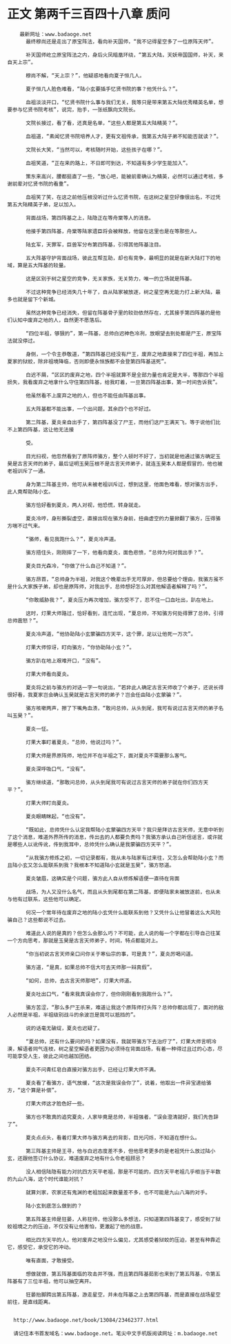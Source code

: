 # 正文 第两千三百四十八章 质问
        最新网址：www.badaoge.net
          最终穆尚还是走出了原宝阵法，看向补天国师，“我不记得星空多了一位原阵天师”。
      
          补天国师屹立原宝阵法之内，身后火凤暗凰环绕，“第五大陆，天妖帝国国师，补天，来自天上宗”。
      
          穆尚不解，“天上宗？”，他疑惑地看向夏子恒几人。
      
          夏子恒几人脸色难看，“陆小玄要插手忆贤书院的事？他凭什么？”。
      
          血祖淡淡开口，“忆贤书院什么事与我们无关，我等只是带来第五大陆优秀精英名单，想要参与忆贤书院考核”，说完，抬手，一张纸飘向文院长。
      
          文院长接过，看了看，还真是名单，“这些人都是第五大陆精英？”。
      
          血祖道，“素闻忆贤书院培养人才，更有文祖传承，我第五大陆子弟不知能否就读？”。
      
          文院长大笑，“当然可以，考核随时开始，这些孩子在哪？”。
      
          血祖笑道，“正在来的路上，不日即可到达，不知道有多少学生能加入”。
      
          策东来高兴，腰都挺直了一些，“放心吧，能被前辈确认为精英，必然可以通过考核，多谢前辈对忆贤书院的看重”。
      
          血祖笑了笑，在这之前他压根没听过什么忆贤书院，在这树之星空好像很出名，不过凭第五大陆精英子弟，足以加入。
      
          背面战场，第四阵基之上，陆隐正在等舟棠等人的消息。
      
          他接手第四阵基，舟棠等陆家遗臣将会被释放，他留在这里也是在等那些人。
      
          陆玄军，天罪军，巨兽军分布第四阵基，引得其他阵基注目。
      
          五大阵基守护背面战场，彼此互帮互助，却也有竞争，最明显的就是在新大陆打下的地域，算是五大阵基的较量。
      
          这是区别于树之星空的竞争，无关家族，无关势力，唯一的立场就是阵基。
      
          不过这种竞争已经消失几十年了，自从陆家被放逐，树之星空再无能力打上新大陆，最多也就是留下个新城。
      
          虽然这种竞争已经消失，但留在阵基骨子里的较劲依然存在，尤其接手第四阵基的是他们认知中废弃之地的人，自然更不愿落后。
      
          “四位半祖，够狠的”，第一阵基，总帅白迟神色冷冽，放眼望去到处都是尸王，原宝阵法就没停过。
      
          身侧，一个令主恭敬道，“第四阵基已经没有尸王，废弃之地直接来了四位半祖，再加上夏家的狱蛟，除非祖境降临，否则即便永恒族都不会登第四阵基送死”。
      
          白迟不屑，“区区的废弃之地，四个半祖就算不是全部力量也肯定是大半，等那四个半祖损失，我看废弃之地拿什么守住第四阵基，给我盯着，一旦第四阵基出事，第一时间告诉我”。
      
          他虽然看不上废弃之地的人，但也不能任由阵基出事。
      
          五大阵基都不能出事，一个出问题，其余四个也不好过。
      
          第二阵基，夏炎亲自出手了，第四阵基没了尸王，而他们这尸王满天飞，等于说他们比不上第四阵基，这让他无法接
      
          受。
      
          目光扫视，他忽然看到了原阵师骆方，整个人顿时不好了，当初就是他通过骆方确定玉昊是古言天师的弟子，最后证明玉昊压根不是古言天师弟子，就连玉昊本人都是假冒的，他也被老祖训斥了一通。
      
          身为第二阵基主帅，他可从未被老祖训斥过，想到这里，他面色难看，想对骆方出手，此人竟帮助陆小玄。
      
          骆方恰好看到夏炎，两人对视，他恐慌，转身就走。
      
          夏炎冷哼，身形撕裂虚空，直接出现在骆方身前，扭曲虚空的力量掀翻了骆方，压得骆方喘不过气来。
      
          “骆师，看见我跑什么？”，夏炎冷声道。
      
          骆方捂住头，刚刚摔了一下，他看向夏炎，面色悲愤，“总帅为何对我出手？”。
      
          夏炎目光森冷，“你做了什么自己不知道？”。
      
          骆方昂首，“总帅身为半祖，对我这个晚辈出手无可厚非，但总要给个理由，我骆方虽不是什么大家族子弟，却也是原阵师，对我出手，总帅想好怎么对其他解语者解释了吗？”。
      
          “你敢威胁我？”，夏炎压力再次增加，骆方受不了，忍不住一口血吐出，趴在地上。
      
          这时，灯果大师路过，恰好看到，连忙出现，“夏总帅，不知骆方何处得罪了总帅，引得总帅震怒？”。
      
          夏炎冷声道，“他协助陆小玄蒙骗四方天平，这个罪，足以让他死一万次”。
      
          灯果大师惊讶，盯向骆方，“你协助陆小玄？”。
      
          骆方趴在地上艰难开口，“没有”。
      
          灯果大师看向夏炎。
      
          夏炎将之前与骆方的对话一字一句说出，“若非此人确定古言天师收了个弟子，还说长得很好看，我夏家岂会确认玉昊就是古言天师的弟子？岂会任由陆小玄蒙骗？”。
      
          骆方咳嗽两声，擦了下嘴角血渍，“敢问总帅，从头到尾，我可有说过古言天师的弟子名叫玉昊？”。
      
          夏炎一怔。
      
          灯果大事盯着夏炎，“总帅，他说过吗？”。
      
          灯果大师是界原阵师，地位并不在半祖之下，面对夏炎不需要那么客气。
      
          夏炎深呼吸口气，“没有”。
      
          骆方继续道，“那敢问总帅，从头到尾我可有说过古言天师的弟子就在你们四方天平？”。
      
          灯果大师盯向夏炎。
      
          夏炎眼睛眯起，“也没有”。
      
          “既如此，总帅凭什么认定我帮陆小玄蒙骗四方天平？我只是拜访古言天师，无意中听到了这个消息，难道外界所传的消息，传出去的人都要负责吗？我骆方承认自己听信谣言，或许就是哪些人以讹传讹，传到我耳中，总帅凭什么确认是我蒙骗四方天平？”。
      
          “从我骆方修炼之初，一切记录都有，我从未与陆家有过来往，又怎么会帮助陆小玄？而且陆小玄又怎么能联系到我？我根本不知道陆小玄就是玉昊”，骆方怒道。
      
          夏炎皱眉，这确实是个问题，骆方此人自从修炼解语便一直待在背面
      
          战场，为人又没什么名气，而且从头到尾都在第二阵基，即便陆家未被放逐前，也从未与他有过联系，这些他可以确定。
      
          何况一个常年待在废弃之地的陆小玄凭什么能联系到他？又凭什么让他冒着这么大风险骗自己？这些都说不过去。
      
          难道此人说的是真的？但怎么会那么巧？不可能，此人说的每一个字都在引导自己往某一个方向思考，那就是玉昊是古言天师弟子，时间，特点都能对上。
      
          “你当初说古言天师亲口问你关于寒仙宗的事，可是真？”，夏炎厉喝问道。
      
          骆方道，“是真，如果总帅不信大可去天师那一辩真假”。
      
          “如何，总帅，去古言天师那吧”，灯果大师道。
      
          夏炎吐出口气，“看来我真误会你了，但你刚刚看到我跑什么？”。
      
          骆方苦涩，“那么多尸王杀来，难道让我这个原阵师打头阵？总帅你都出现了，面对的敌人必然是半祖，半祖级别战斗的余波岂是我可以抵挡的”。
      
          说的话毫无破绽，夏炎也迟疑了。
      
          “夏总帅，还有什么要问的吗？如果没有，我就带骆方下去治疗了”，灯果大师言明冷漠，解语者同气连枝，树之星空解语者更因为必须待在背面战场，有着一种得过且过的心态，尽可能享受人生，彼此之间也越加团结。
      
          夏炎不问青红皂白直接对骆方出手，已经让灯果大师不满。
      
          夏炎看了看骆方，语气放缓，“这次是我误会你了”，说着，他取出一件异宝递给骆方，“这个算是补偿”。
      
          灯果大师这才脸色好一些。
      
          骆方也不敢真的追究夏炎，人家毕竟是总帅，半祖强者，“误会澄清就好，我们先告辞了”。
      
          夏炎点点头，看着灯果大师与骆方离去的背影，目光闪烁，不知道在想什么。
      
          第三阵基主帅是王寻，他与白迟态度差不多，但他思考更多的是老祖凭什么放过陆小玄，还跟他签订什么协议，难道废弃之地有什么令老祖顾忌？
      
          没人相信陆隐有能力对抗四方天平老祖，那是不可能的，四方天平老祖几乎相当于半数的九山八海，这个时代谁能对抗？
      
          就算刘家，农家还有鬼渊的老祖加起来数量差不多，也不可能是九山八海的对手。
      
          陆小玄到底怎么做到的？
      
          第五阵基主帅是狂晏，人称狂帅，他没那么多想法，只知道第四阵基变了，感受到了狱蛟祖境之力的压迫，不仅没有让他害怕，更激起了他的战意。
      
          相比四方天平的人，他对废弃之地没什么偏见，尤其感受着狱蛟的压迫，甚至有种靠近它，感受它，承受它的冲动。
      
          唯有直面，才敢接受。
      
          想做就做，第五阵基面临的攻击并不强，而且第四阵基茹影也来到了第五阵基，令第五阵基有了三位半祖，他可以抽空离开。
      
          狂晏抬脚跨出第五阵基，游走星空，并未在阵基之上去第四阵基，而是直接在战场星空前往，是直线距离。
      
      
      http://www.badaoge.net/book/13084/23462377.html
      
      请记住本书首发域名：www.badaoge.net。笔尖中文手机版阅读网址：m.badaoge.net
